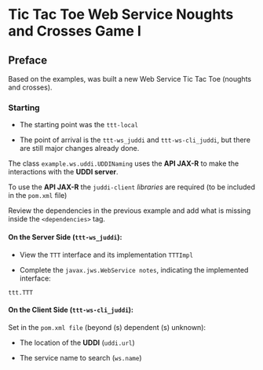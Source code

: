 # Tic Tac Toe Web Service Noughts and Crosses Game I

## Preface

Based on the examples, was built a new Web Service Tic Tac Toe (noughts and crosses).


### Starting

- The starting point was the ```ttt-local```

- The point of arrival is the ```ttt-ws_juddi``` and ```ttt-ws-cli_juddi```, but there are still major changes
already done.

The class ```example.ws.uddi.UDDINaming``` uses the **API JAX-R** to make the interactions with the
**UDDI server**.

To use the **API JAX-R** the ```juddi-client``` *libraries* are required
(to be included in the ```pom.xml``` file)

Review the dependencies in the previous example and add what is missing inside the ```<dependencies>``` tag.


#### On the Server Side (```ttt-ws_juddi```):

- View the ```TTT``` interface and its implementation ```TTTImpl```

- Complete the ```javax.jws.WebService notes```, indicating the implemented interface:

```
ttt.TTT
```


#### On the Client Side (```ttt-ws-cli_juddi```):

Set in the ```pom.xml file``` (beyond (s) dependent (s) unknown):

- The location of the **UDDI** (```uddi.url```)

- The service name to search (```ws.name```)
